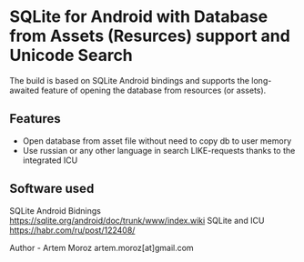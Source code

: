 # SQLite for Android with Database from Assets (Resurces) support and Unicode Search

The build is based on SQLite Android bindings and supports the long-awaited feature of opening the database from resources (or assets).

## Features

- Open database from asset file without need to copy db to user memory
- Use russian or any other language in search LIKE-requests thanks to the integrated ICU

## Software used

SQLite Android Bidnings https://sqlite.org/android/doc/trunk/www/index.wiki
SQLite and ICU https://habr.com/ru/post/122408/

Author - Artem Moroz artem.moroz[at]gmail.com
